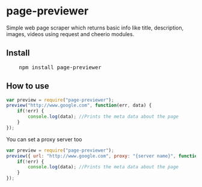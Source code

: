 # page-previewer

Simple web page scraper which returns basic info like title, description, images, videos using request and cheerio modules.

## Install

<pre>
	npm install page-previewer
</pre>

## How to use

```javascript
var preview = require("page-previewer");
preview("http://www.google.com", function(err, data) {
	if(!err) {
		console.log(data); //Prints the meta data about the page 
	}
});
```

You can set a proxy server too
```javascript
var preview = require("page-previewer");
preview({ url: "http://www.google.com", proxy: "{server name}", function(err, data) {
	if(!err) {
		console.log(data); //Prints the meta data about the page 
	}
});
```
